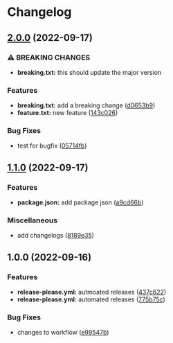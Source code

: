 # Changelog

## [2.0.0](https://github.com/piyushryn/automatic-changelogs/compare/v1.1.0...v2.0.0) (2022-09-17)


### ⚠ BREAKING CHANGES

* **breaking.txt:** this should update the major version

### Features

* **breaking.txt:** add a breaking change ([d0653b9](https://github.com/piyushryn/automatic-changelogs/commit/d0653b98c08fa3057c5983605445bd7bb69cbe85))
* **feature.txt:** new feature ([143c026](https://github.com/piyushryn/automatic-changelogs/commit/143c026912fefd16c0c5e2a950fa836c99f7ad38))


### Bug Fixes

* test for bugfix ([05714fb](https://github.com/piyushryn/automatic-changelogs/commit/05714fb70eb0fb24a2cec0f927fe804c9c25834c))

## [1.1.0](https://github.com/piyushryn/automatic-changelogs/compare/v1.0.0...v1.1.0) (2022-09-17)


### Features

* **package.json:** add package json ([a9cd66b](https://github.com/piyushryn/automatic-changelogs/commit/a9cd66bcf852be0ce78910f980b8645161666b48))


### Miscellaneous

* add changelogs ([8189e35](https://github.com/piyushryn/automatic-changelogs/commit/8189e356d0cc6662b53a670a2fe62e47708f3fcb))

## 1.0.0 (2022-09-16)


### Features

* **release-please.yml:** autmoated releases ([437c622](https://github.com/piyushryn/automatic-changelogs/commit/437c622294473f5d6626747dc6db7cdd015dacf4))
* **release-please.yml:** automated releases ([775b75c](https://github.com/piyushryn/automatic-changelogs/commit/775b75c14230e00ae0524fc4d693304eb416c05a))


### Bug Fixes

* changes to workflow ([e99547b](https://github.com/piyushryn/automatic-changelogs/commit/e99547bf72e3b1b1fc387c3feb3a9af35954127d))
